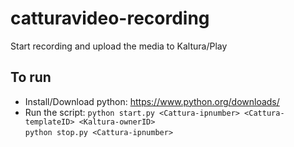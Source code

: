 # catturavideo-recording
Start recording and upload the media to Kaltura/Play

## To run
* Install/Download python:
https://www.python.org/downloads/
* Run the script:
`python start.py <Cattura-ipnumber> <Cattura-templateID> <Kaltura-ownerID>`\
`python stop.py <Cattura-ipnumber>`
